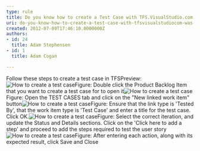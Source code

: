 ```yaml
---
type: rule
title: Do you know how to create a Test Case with TFS.VisualStudio.com (was TFSPreview)?
uri: do-you-know-how-to-create-a-test-case-with-tfsvisualstudiocom-was-tfspreview
created: 2012-07-09T17:46:10.0000000Z
authors:
- id: 24
  title: Adam Stephensen
- id: 1
  title: Adam Cogan

---
```


 Follow these steps to create a test case in TFSPreview: ![How to create a test case](/Management/RulesToBetterUserAcceptanceTests/PublishingImages/create-tc-1.jpg)Figure: Double click the Product Backlog Item that you want to create a test case for to open it![How to create a test case](/Management/RulesToBetterUserAcceptanceTests/PublishingImages/create-tc-2.jpg)Figure: Open the TEST CASES tab and click on the "New linked work item" button![How to create a test case](/Management/RulesToBetterUserAcceptanceTests/PublishingImages/create-tc-3.jpg)Figure: Ensure that the link type is 'Tested By', that the work item type is 'Test Case' and enter a title for the test case. Click OK.![How to create a test case](/Management/RulesToBetterUserAcceptanceTests/PublishingImages/create-tc-4.jpg)Figure: Select the correct iteration, and update the Status and Details sections. Click on the 'Click here to add a step' and proceed to add the steps required to test the user story![How to create a test case](/Management/RulesToBetterUserAcceptanceTests/PublishingImages/create-tc-5.jpg)Figure: After entering each action, along with its expected result, click Save and Close
